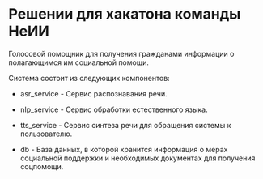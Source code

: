 # Решении для хакатона команды НеИИ

Голосовой помощник для получения гражданами информации о полагающимся им социальной помощи.

Система состоит из следующих компонентов:

- asr_service - Сервис распознавания речи.

- nlp_service - Сервис обработки естественного языка.

- tts_service - Сервис синтеза речи для обращения системы к пользователю.

- db - База данных, в которой хранится информация о мерах социальной поддержки и необходимых документах для получения соцпомощи.
